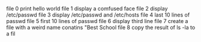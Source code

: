 file 0 print hello world
file 1 display a comfused face
file 2 display /etc/passwd
file 3 display /etc/passwd and /etc/hosts
file 4 last 10  lines of passwd
file 5 first 10 lines of passwd
file 6 display third line
file 7 create a file with a weird name conatins "Best School
file 8 copy the result of ls -la to a fil 
